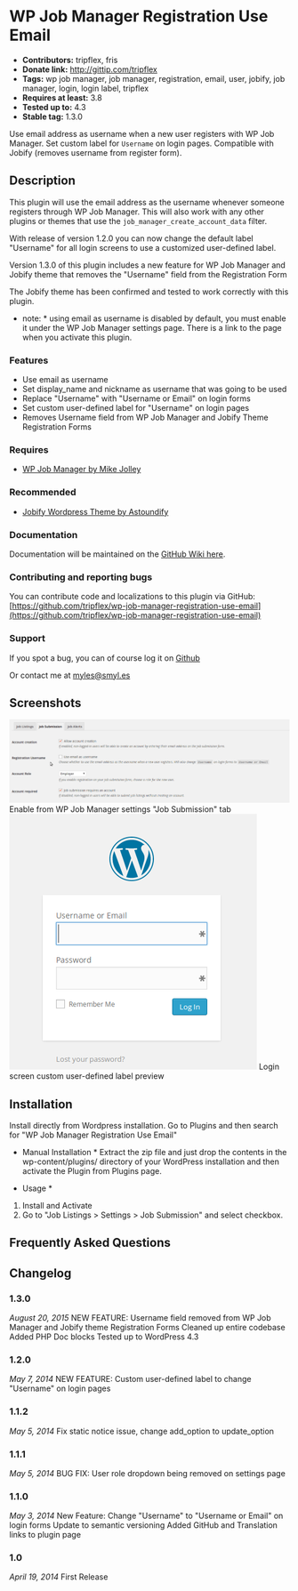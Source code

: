 # WP Job Manager Registration Use Email #
+ **Contributors:** tripflex, fris
+ **Donate link:** http://gittip.com/tripflex
+ **Tags:** wp job manager, job manager, registration, email, user, jobify, job manager, login, login label, tripflex
+ **Requires at least:** 3.8
+ **Tested up to:** 4.3
+ **Stable tag:** 1.3.0

Use email address as username when a new user registers with WP Job Manager. Set custom label for `Username` on login pages. Compatible with Jobify (removes username from register form).
## Description ##

This plugin will use the email address as the username whenever someone registers through WP Job Manager.  This will also work with any other plugins or themes that use the `job_manager_create_account_data` filter.

With release of version 1.2.0 you can now change the default label "Username" for all login screens to use a customized user-defined label.

Version 1.3.0 of this plugin includes a new feature for WP Job Manager and Jobify theme that removes the "Username" field from the Registration Form

The Jobify theme has been confirmed and tested to work correctly with this plugin.

* note: * using email as username is disabled by default, you must enable it under the WP Job Manager settings page.  There is a link to the page when you activate this plugin.

### Features ###
* Use email as username
* Set display_name and nickname as username that was going to be used
* Replace "Username" with "Username or Email" on login forms
* Set custom user-defined label for "Username" on login pages
* Removes Username field from WP Job Manager and Jobify Theme Registration Forms

### Requires ###
* [WP Job Manager by Mike Jolley](http://mikejolley.com/projects/wp-job-manager/)

### Recommended ###
* [Jobify Wordpress Theme by Astoundify](http://themeforest.net/item/jobify-job-board-wordpress-theme/5247604?ref=tripflex)

### Documentation ###

Documentation will be maintained on the [GitHub Wiki here](https://github.com/tripflex/wp-job-manager-registration-use-email/wiki).

### Contributing and reporting bugs ###

You can contribute code and localizations to this plugin via GitHub: [https://github.com/tripflex/wp-job-manager-registration-use-email](https://github.com/tripflex/wp-job-manager-registration-use-email)

### Support ###

If you spot a bug, you can of course log it on [Github](https://github.com/tripflex/wp-job-manager-registration-use-email/issues)

Or contact me at myles@smyl.es

## Screenshots ##

![](screenshot-1.gif)
Enable from WP Job Manager settings "Job Submission" tab
![](screenshot-2.png)
Login screen custom user-defined label preview

## Installation ##

Install directly from Wordpress installation.  Go to Plugins and then search for "WP Job Manager Registration Use Email"

* Manual Installation *
Extract the zip file and just drop the contents in the wp-content/plugins/ directory of your WordPress installation and then activate the Plugin from Plugins page.

* Usage *
1. Install and Activate
2. Go to "Job Listings > Settings > Job Submission" and select checkbox.

## Frequently Asked Questions ##

## Changelog ##

### 1.3.0 ###
*August 20, 2015*
NEW FEATURE: Username field removed from WP Job Manager and Jobify theme Registration Forms
Cleaned up entire codebase
Added PHP Doc blocks
Tested up to WordPress 4.3

### 1.2.0 ###
*May 7, 2014*
NEW FEATURE: Custom user-defined label to change "Username" on login pages

### 1.1.2 ###
*May 5, 2014*
Fix static notice issue, change add_option to update_option

### 1.1.1 ###
*May 5, 2014*
BUG FIX: User role dropdown being removed on settings page

### 1.1.0 ###
*May 3, 2014*
New Feature: Change "Username" to "Username or Email" on login forms
Update to semantic versioning
Added GitHub and Translation links to plugin page

### 1.0 ###
*April 19, 2014*
First Release
